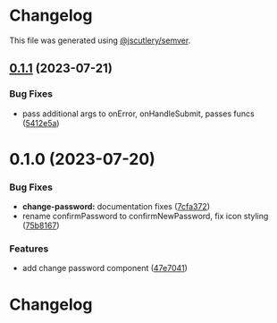# Changelog

This file was generated using [@jscutlery/semver](https://github.com/jscutlery/semver).

## [0.1.1](https://github.com/Availity/availity-react/compare/@availity/change-password@0.1.0...@availity/change-password@0.1.1) (2023-07-21)


### Bug Fixes

* pass additional args to onError, onHandleSubmit, passes funcs ([5412e5a](https://github.com/Availity/availity-react/commit/5412e5a247e8dc2b37307a4878a5a394f21efeb3))



# 0.1.0 (2023-07-20)


### Bug Fixes

* **change-password:** documentation fixes ([7cfa372](https://github.com/Availity/availity-react/commit/7cfa372ec65c002ecfa0e57c1025207e6bac2d05))
* rename confirmPassword to confirmNewPassword, fix icon styling ([75b8167](https://github.com/Availity/availity-react/commit/75b8167416adecea2ef0b9db73875906c93a851a))


### Features

* add change password component ([47e7041](https://github.com/Availity/availity-react/commit/47e70411c459a0651e60c605bffe2ccfc6d0e872))



# Changelog
